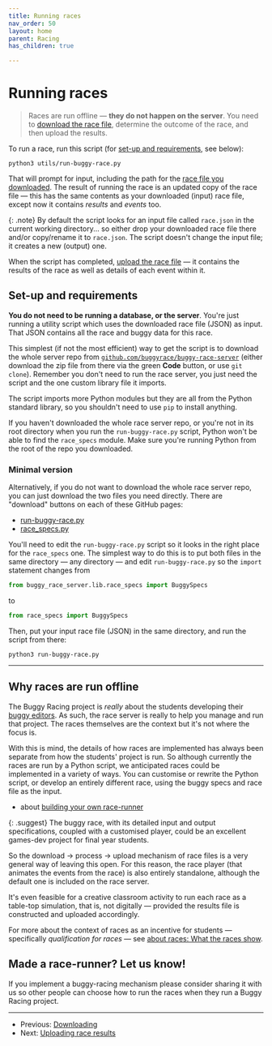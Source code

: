 ```yaml
---
title: Running races
nav_order: 50
layout: home
parent: Racing
has_children: true

---
```


# Running races

> Races are run offline — **they do not happen on the server**. You need to
> [download the race file](downloading), determine the outcome of the race, and
> then upload the results.

To run a race, run this script (for [set-up and requirements](#set-up-and-requirements),
see below):

    python3 utils/run-buggy-race.py

That will prompt for input, including the path for the
[race file you downloaded](downloading). The result of running the race is an
updated copy of the race file — this has the same contents as your downloaded
(input) race file, except now it contains _results_ and _events_ too.

{: .note}
By default the script looks for an input file called `race.json` in the current
working directory... so either drop your downloaded race file there and/or
copy/rename it to `race.json`. The script doesn't change the input file; it
creates a new (output) one.

When the script has completed, [upload the race file](uploading-results) — it
contains the results of the race as well as details of each event within it.


## Set-up and requirements

**You do not need to be running a database, or the server**. You're just running
a utility script which uses the downloaded race file (JSON) as input. That JSON
contains all the race and buggy data for this race. 

This simplest (if not the most efficient) way to get the script is to download
the whole server repo from
[`github.com/buggyrace/buggy-race-server`](https://github.com/buggyrace/buggy-race-server)
(either download the zip file from there via the green **Code** button, or use
`git clone`). Remember you don't need to run the race server, you just need the
script and the one custom library file it imports.

The script imports more Python modules but they are all from the Python standard
library, so you shouldn't need to use `pip` to install anything.

If you haven't downloaded the whole race server repo, or you're not in its
root directory when you run the `run-buggy-race.py` script, Python won't
be able to find the `race_specs` module. Make sure you're running Python from
the root of the repo you downloaded.

### Minimal version

Alternatively, if you do not want to download the whole race server repo, you
can just download the two files you need directly. There are "download" buttons
on each of these GitHub pages:

* [run-buggy-race.py](https://github.com/buggyrace/buggy-race-server/blob/main/utils/run-buggy-race.py)
* [race_specs.py](https://github.com/buggyrace/buggy-race-server/blob/main/buggy_race_server/lib/race_specs.py)

You'll need to edit the `run-buggy-race.py` script so it looks in the right
place for the `race_specs` one. The simplest way to do this is to put both files
in the same directory — any directory — and edit `run-buggy-race.py` so the
`import` statement changes from

```python
from buggy_race_server.lib.race_specs import BuggySpecs
```

to 

```python
from race_specs import BuggySpecs
```

Then, put your input race file (JSON) in the same directory, and run the script
from there:

    python3 run-buggy-race.py



---

## Why races are run offline

The Buggy Racing project is _really_ about the students developing their
[buggy editors](../buggy-editor). As such, the race server is really to help
you manage and run that project. The races themselves are the context but it's
not where the focus is.

With this is mind, the details of how races are implemented has always been
separate from how the students' project is run. So although currently the races
are run by a Python script, we anticipated races could be implemented in a
variety of ways. You can customise or rewrite the Python script, or develop
an entirely different race, using the buggy specs and race file as the input.

* about [building your own race-runner](custom-runner/)

{: .suggest}
The buggy race, with its detailed input and output specifications, coupled with
a customised player, could be an excellent games-dev project for final year
students.

So the download → process → upload mechanism of race files is a very general
way of leaving this open. For this reason, the race player (that animates the
events from the race) is also entirely standalone, although the default one is
included on the race server.

It's even feasible for a creative classroom activity to run each race as a
table-top simulation, that is, not digitally — provided the results file is
constructed and uploaded accordingly.

For more about the context of races as an incentive for students — specifically
_qualification for races_ — see
[about races: What the races show](../races/about#what-the-races-show).


## Made a race-runner? Let us know!

If you implement a buggy-racing mechanism please consider sharing it with us
so other people can choose how to run the races when they run a Buggy Racing
project.



---

* Previous: [Downloading](downloading)
* Next: [Uploading race results](uploading-results)

